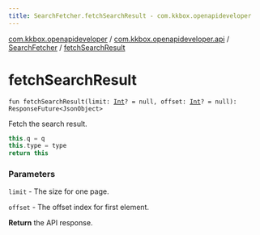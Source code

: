 ```yaml
---
title: SearchFetcher.fetchSearchResult - com.kkbox.openapideveloper
---
```


[com.kkbox.openapideveloper](../../index.html) / [com.kkbox.openapideveloper.api](../index.html) / [SearchFetcher](index.html) / [fetchSearchResult](.)

# fetchSearchResult

`fun fetchSearchResult(limit: `[`Int`](https://kotlinlang.org/api/latest/jvm/stdlib/kotlin/-int/index.html)`? = null, offset: `[`Int`](https://kotlinlang.org/api/latest/jvm/stdlib/kotlin/-int/index.html)`? = null): ResponseFuture<JsonObject>`

Fetch the search result.

``` kotlin
this.q = q
this.type = type
return this
```

### Parameters

`limit` - The size for one page.

`offset` - The offset index for first element.

**Return**
the API response.

